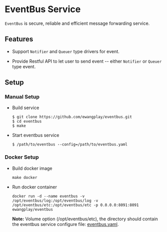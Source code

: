 # EventBus Service

`EventBus` is secure, reliable and efficient message forwarding service.

## Features

- Support `Notifier` and `Queuer` type drivers for event.

- Provide Restful API to let user to send event -- either `Notifier` or `Queuer` type event.

## Setup

### Manual Setup

- Build service

	```
	$ git clone https://github.com/ewangplay/eventbus.git
	$ cd eventbus
	$ make
	```

- Start eventbus service

	```
	$ /path/to/eventbus --config=/path/to/eventbus.yaml
	```

### Docker Setup

- Build docker image

    ```
    make docker
    ```

- Run docker container

	```
	docker run -d --name eventbus -v /opt/eventbus/log:/opt/eventbus/log -v /opt/eventbus/etc:/opt/eventbus/etc -p 0.0.0.0:8091:8091 ewangplay/eventbus
	```

    __Note:__ Volume option (/opt/eventbus/etc), the directory should contain the eventbus service configure file: [eventbus.yaml](./sampleconfig/eventbus.yaml).

